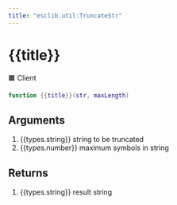 ```yaml
---
title: "esclib.util:TruncateStr"
---
```

# {{title}}
🟧 Client

``` lua
function {{title}}(str, maxLength)
```

## Arguments
1. {{types.string}} string to be truncated
1. {{types.number}} maximum symbols in string

## Returns
1. {{types.string}} result string